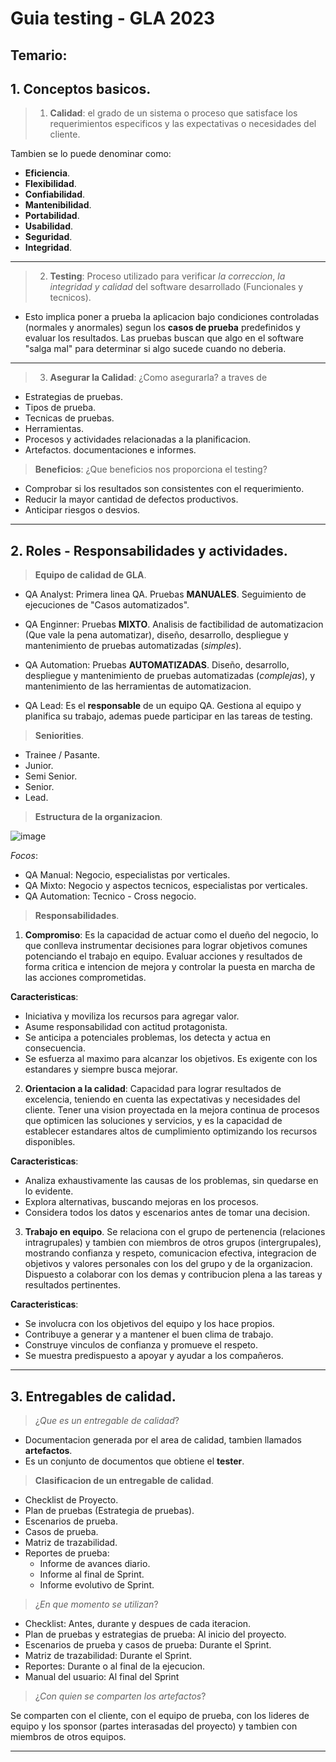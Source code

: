 # Guia testing - GLA 2023

## Temario:

## 1. Conceptos basicos.


> 1. __Calidad__:
el grado de un sistema o proceso que satisface los requerimientos especificos y las expectativas o necesidades del cliente.

Tambien se lo puede denominar como:
- __Eficiencia__.
- __Flexibilidad__.
- __Confiabilidad__.
- __Mantenibilidad__.
- __Portabilidad__.
- __Usabilidad__.
- __Seguridad__.
- __Integridad__.
---
> 2. __Testing__: Proceso utilizado para verificar _la correccion_, _la integridad y calidad_ del software desarrollado (Funcionales y tecnicos).

- Esto implica poner a prueba la aplicacion bajo condiciones controladas (normales y anormales) segun los __casos de prueba__ predefinidos y evaluar los resultados.
Las pruebas buscan que algo en el software "salga mal" para determinar si algo sucede cuando no deberia.
---
> 3. __Asegurar la Calidad__: ¿Como asegurarla? a traves de
- Estrategias de pruebas.
- Tipos de prueba.
- Tecnicas de pruebas.
- Herramientas.
- Procesos y actividades relacionadas a la planificacion.
- Artefactos. documentaciones e informes.

> __Beneficios__: ¿Que beneficios nos proporciona el testing?
- Comprobar si los resultados son consistentes con el requerimiento.
- Reducir la mayor cantidad de defectos productivos.
- Anticipar riesgos o desvios.

---

## 2. Roles - Responsabilidades y actividades.

> __Equipo de calidad de GLA__.
- QA Analyst: Primera linea QA. Pruebas __MANUALES__.
Seguimiento de ejecuciones de "Casos automatizados".

- QA Enginner: Pruebas __MIXTO__.
Analisis de factibilidad de automatizacion (Que vale la pena automatizar), diseño, desarrollo, despliegue y mantenimiento de pruebas automatizadas (_simples_).

- QA Automation: Pruebas __AUTOMATIZADAS__.
Diseño, desarrollo, despliegue y mantenimiento de pruebas
automatizadas (_complejas_), y mantenimiento de las
herramientas de automatizacion.

- QA Lead: Es el __responsable__ de un equipo QA.
Gestiona al equipo y planifica su trabajo, ademas
puede participar en las tareas de testing.

> __Seniorities__.
- Trainee / Pasante.
- Junior.
- Semi Senior.
- Senior.
- Lead.

> __Estructura de la organizacion__.

![image](https://user-images.githubusercontent.com/120741890/214307917-995394b7-50eb-40a7-b04a-d7b624c67a1d.png)

_Focos_:
- QA Manual: Negocio, especialistas por verticales.
- QA Mixto: Negocio y aspectos tecnicos, especialistas por verticales.
- QA Automation: Tecnico - Cross negocio.

> __Responsabilidades__.

1. __Compromiso__:
Es la capacidad de actuar como el dueño del negocio, lo que conlleva instrumentar decisiones para lograr objetivos comunes potenciando el trabajo en equipo.
Evaluar acciones y resultados de forma critica e intencion de mejora y controlar la puesta en marcha de las acciones comprometidas.

__Caracteristicas__:
- Iniciativa y moviliza los recursos para agregar valor.
- Asume responsabilidad con actitud protagonista.
- Se anticipa a potenciales problemas, los detecta y actua en consecuencia.
- Se esfuerza al maximo para alcanzar los objetivos. Es exigente con los estandares y siempre busca mejorar.

2. __Orientacion a la calidad__:
Capacidad para lograr resultados de excelencia, teniendo en cuenta las expectativas y necesidades del cliente.
Tener una vision proyectada en la mejora continua de procesos que optimicen las soluciones y servicios, y es la capacidad de establecer estandares altos de cumplimiento optimizando los recursos disponibles.

__Caracteristicas__:
- Analiza exhaustivamente las causas de los problemas, sin quedarse en lo evidente.
- Explora alternativas, buscando mejoras en los procesos.
- Considera todos los datos y escenarios antes de tomar una decision.

3. __Trabajo en equipo__.
Se relaciona con el grupo de pertenencia (relaciones intragrupales) y tambien con miembros de otros grupos (intergrupales), mostrando confianza y respeto, comunicacion efectiva, integracion de objetivos y valores personales con los del grupo y de la organizacion.
Dispuesto a colaborar con los demas y contribucion plena a las tareas y resultados pertinentes.

__Caracteristicas__:
- Se involucra con los objetivos del equipo y los hace propios.
- Contribuye a generar y a mantener el buen clima de trabajo.
- Construye vinculos de confianza y promueve el respeto.
- Se muestra predispuesto a apoyar y ayudar a los compañeros.

---

## 3. Entregables de calidad.

> ¿_Que es un entregable de calidad_?
- Documentacion generada por el area de calidad,
tambien llamados __artefactos__.
- Es un conjunto de documentos que obtiene el __tester__.

> __Clasificacion de un entregable de calidad__.
- Checklist de Proyecto.
- Plan de pruebas (Estrategia de pruebas).
- Escenarios de prueba.
- Casos de prueba.
- Matriz de trazabilidad.
- Reportes de prueba:
    - Informe de avances diario.
    - Informe al final de Sprint.
    - Informe evolutivo de Sprint.

> ¿_En que momento se utilizan_?
- Checklist: Antes, durante y despues de cada iteracion.
- Plan de pruebas y estrategias de prueba: Al inicio del proyecto.
- Escenarios de prueba y casos de prueba: Durante el Sprint.
- Matriz de trazabilidad: Durante el Sprint.
- Reportes: Durante o al final de la ejecucion.
- Manual del usuario: Al final del Sprint


> ¿_Con quien se comparten los artefactos_?

Se comparten con el cliente, con el equipo de prueba, con los lideres de equipo y los sponsor (partes interasadas del proyecto) y tambien con miembros de otros equipos.

---

